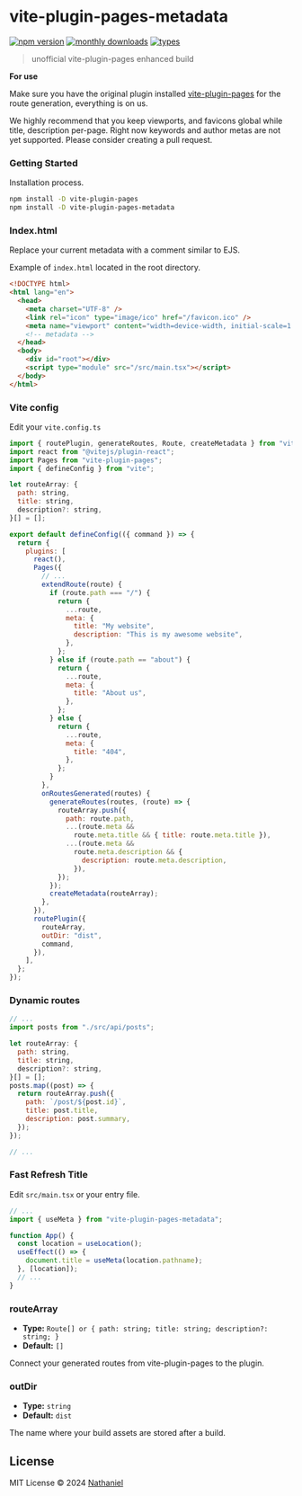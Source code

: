 # vite-plugin-pages-metadata

[![npm version](https://badgen.net/npm/v/vite-plugin-pages-metadata)](https://www.npmjs.com/package/vite-plugin-pages-metadata)
[![monthly downloads](https://badgen.net/npm/dm/vite-plugin-pages-metadata)](https://www.npmjs.com/package/vite-plugin-pages-metadata)
[![types](https://badgen.net/npm/types/vite-plugin-pages-metadata)](https://github.com/nathanielrz/vite-plugin-pages-metadata/blob/main/src/types.ts)

> unofficial vite-plugin-pages enhanced build

**For use**

Make sure you have the original plugin installed [vite-plugin-pages](https://github.com/hannoeru/vite-plugin-pages) for the route generation, everything is on us.

We highly recommend that you keep viewports, and favicons global while title, description per-page. Right now keywords and author metas are not yet supported. Please consider creating a pull request.

### Getting Started

Installation process.

```bash
npm install -D vite-plugin-pages
npm install -D vite-plugin-pages-metadata
```

### Index.html

Replace your current metadata with a comment similar to EJS.

Example of `index.html` located in the root directory.

```html
<!DOCTYPE html>
<html lang="en">
  <head>
    <meta charset="UTF-8" />
    <link rel="icon" type="image/ico" href="/favicon.ico" />
    <meta name="viewport" content="width=device-width, initial-scale=1.0" />
    <!-- metadata -->
  </head>
  <body>
    <div id="root"></div>
    <script type="module" src="/src/main.tsx"></script>
  </body>
</html>
```

### Vite config

Edit your `vite.config.ts`

```js
import { routePlugin, generateRoutes, Route, createMetadata } from "vite-plugin-pages-metadata";
import react from "@vitejs/plugin-react";
import Pages from "vite-plugin-pages";
import { defineConfig } from "vite";

let routeArray: {
  path: string,
  title: string,
  description?: string,
}[] = [];

export default defineConfig(({ command }) => {
  return {
    plugins: [
      react(),
      Pages({
        // ...
        extendRoute(route) {
          if (route.path === "/") {
            return {
              ...route,
              meta: {
                title: "My website",
                description: "This is my awesome website",
              },
            };
          } else if (route.path == "about") {
            return {
              ...route,
              meta: {
                title: "About us",
              },
            };
          } else {
            return {
              ...route,
              meta: {
                title: "404",
              },
            };
          }
        },
        onRoutesGenerated(routes) {
          generateRoutes(routes, (route) => {
            routeArray.push({
              path: route.path,
              ...(route.meta &&
                route.meta.title && { title: route.meta.title }),
              ...(route.meta &&
                route.meta.description && {
                  description: route.meta.description,
                }),
            });
          });
          createMetadata(routeArray);
        },
      }),
      routePlugin({
        routeArray,
        outDir: "dist",
        command,
      }),
    ],
  };
});
```

### Dynamic routes

```js
// ...
import posts from "./src/api/posts";

let routeArray: {
  path: string,
  title: string,
  description?: string,
}[] = [];
posts.map((post) => {
  return routeArray.push({
    path: `/post/${post.id}`,
    title: post.title,
    description: post.summary,
  });
});

// ...
```

### Fast Refresh Title

Edit `src/main.tsx` or your entry file.

```js
// ...
import { useMeta } from "vite-plugin-pages-metadata";

function App() {
  const location = useLocation();
  useEffect(() => {
    document.title = useMeta(location.pathname);
  }, [location]);
  // ...
}
```

### routeArray

- **Type:** `Route[] or { path: string; title: string; description?: string; }`
- **Default:** `[]`

Connect your generated routes from vite-plugin-pages to the plugin.

### outDir

- **Type:** `string`
- **Default:** `dist`

The name where your build assets are stored after a build.

## License

MIT License © 2024 [Nathaniel](https://github.com/nathanielrz)
